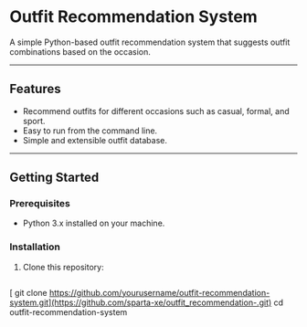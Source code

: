 # Outfit Recommendation System

A simple Python-based outfit recommendation system that suggests outfit combinations based on the occasion.

---

## Features

- Recommend outfits for different occasions such as casual, formal, and sport.
- Easy to run from the command line.
- Simple and extensible outfit database.

---

## Getting Started

### Prerequisites

- Python 3.x installed on your machine.

### Installation

1. Clone this repository:

   ```bash
[   git clone https://github.com/yourusername/outfit-recommendation-system.git](https://github.com/sparta-xe/outfit_recommendation-.git)
   cd outfit-recommendation-system
